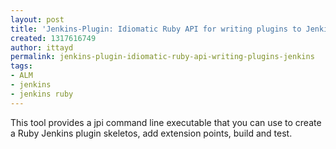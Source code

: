 ```yaml
---
layout: post
title: 'Jenkins-Plugin: Idiomatic Ruby API for writing plugins to Jenkins '
created: 1317616749
author: ittayd
permalink: jenkins-plugin-idiomatic-ruby-api-writing-plugins-jenkins
tags:
- ALM
- jenkins
- jenkins ruby
---
```

<p>This tool provides a jpi command line executable that you can use to create a Ruby Jenkins plugin skeletos, add extension points, build and test. </p>
